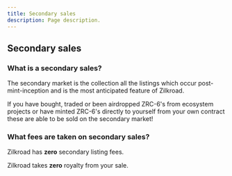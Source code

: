```yaml
---
title: Secondary sales
description: Page description.
---
```


## Secondary sales

### What is a secondary sales?

The secondary market is the collection all the listings which occur post-mint-inception and is the most anticipated feature of Zilkroad.

If you have bought, traded or been airdropped ZRC-6's from ecosystem projects or have minted ZRC-6's directly to yourself from your own contract these are able to be sold on the secondary market!

### What fees are taken on secondary sales?

Zilkroad has **zero** secondary listing fees.

Zilkroad takes **zero** royalty from your sale.
